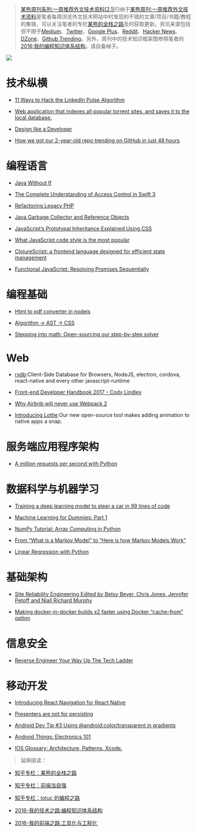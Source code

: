 ﻿> [某熊周刊系列:一周推荐外文技术资料(2.1)](https://zhuanlan.zhihu.com/p/25074913)归纳于[某熊周刊:一周推荐外文技术资料](https://github.com/wx-chevalier/Coder-Knowledge-Graph/tree/master/Weekly)是笔者每周浏览外文技术网站中时发现的不错的文章/项目/书籍/教程的集锦，可以关注笔者的专栏[某熊的全栈之路](https://zhuanlan.zhihu.com/wx-chevalier)及时获取更新。资讯来源包括但不限于[Medium](https://medium.com/)、[Twitter](https://twitter.com/)、[Google Plus](https://plus.google.com/)、[Reddit](https://www.reddit.com/)、[Hacker News](https://news.ycombinator.com/)、[DZone](https://dzone.com/)、[Github Trending](https://github.com/trending)。另外，周刊中的技术知识框架图参照笔者的[2016:我的编程知识体系结构](https://zhuanlan.zhihu.com/p/24476917?refer=wx-chevalier)。请自备梯子。

![](https://coding.net/u/hoteam/p/Cache/git/raw/master/2017/1/3/0-AgPf3NAVWqHTt9rJ.jpeg)

# 技术纵横

- [11 Ways to Hack the LinkedIn Pulse Algorithm](https://medium.com/marketing-and-entrepreneurship/11-ways-to-hack-the-linkedin-pulse-algorithm-219813bf8b7b#.fgfftwle5)

- [Web application that indexes all popular torrent sites, and saves it to the local database.](https://github.com/sergiotapia/magnetissimo)

- [Design like a Developer](https://medium.com/going-your-way-anyway/design-like-a-developer-b92f7a8f4520#.k3rkoyh0z)

- [How we got our 2-year-old repo trending on GitHub in just 48 hours](https://medium.freecodecamp.com/how-we-got-a-2-year-old-repo-trending-on-github-in-just-48-hours-12151039d78b#.hsdbrb7gs)

# 编程语言

- [Java Without If](http://ashtonkemerling.com/blog/2017/01/26/java-without-if/)

- [The Complete Understanding of Access Control in Swift 3](https://medium.com/ios-geek-community/the-complete-understanding-of-access-control-in-swift-3-c1c71f2add0b#.phrylzmee)

- [Refactoring Legacy PHP](https://icyapril.com/programming/php/2016/12/24/refactoring-legacy-php.html)

- [Java Garbage Collector and Reference Objects](https://dzone.com/articles/java-garbage-collector-and-reference-objects)

- [JavaScript’s Prototypal Inheritance Explained Using CSS](https://medium.freecodecamp.com/understanding-prototypal-inheritance-in-javascript-with-css-93b2fcda75e4#.x2xzvcemq)

- [What JavaScript code style is the most popular](https://hackernoon.com/what-javascript-code-style-is-the-most-popular-5a3f5bec1f6f#.y8fd20kk6)

- [ClojureScript: a frontend language designed for efficient state management](https://medium.com/@roman01la/clojurescript-a-frontend-language-designed-for-efficient-state-management-52f145c2fee3#.36aa6uvqm)

- [Functional JavaScript: Resolving Promises Sequentially](https://hackernoon.com/functional-javascript-resolving-promises-sequentially-7aac18c4431e#.x3cm2wnae)

# 编程基础

- [Html to pdf converter in nodejs](https://github.com/marcbachmann/node-html-pdf)

- [Algorithm → AST → CSS](https://github.com/skidding/illustrated-algorithms)

- [Stepping into math: Open-sourcing our step-by-step solver](https://blog.socratic.org/stepping-into-math-open-sourcing-our-step-by-step-solver-9b5da066ae36)

# Web

- [rxdb](https://github.com/pubkey/rxdb):Client-Side Database for Browsers, NodeJS, electron, cordova, react-native and every other javascript-runtime

- [Front-end Developer Handbook 2017 - Cody Lindley](https://frontendmasters.gitbooks.io/front-end-handbook-2017/content)

- [Why Airbnb will never use Webpack 2](https://www.reddit.com/r/javascript/comments/5rikrz/why_airbnb_will_never_use_webpack_2/)

- [Introducing Lottie](https://medium.com/airbnb-engineering/introducing-lottie-4ff4a0afac0e#.pn0sw3dkl):Our new open-source tool makes adding animation to native apps a snap.

# 服务端应用程序架构

- [A million requests per second with Python](https://medium.freecodecamp.com/million-requests-per-second-with-python-95c137af319#.2n0ono2eq)

# 数据科学与机器学习

- [Training a deep learning model to steer a car in 99 lines of code](https://hackernoon.com/training-a-deep-learning-model-to-steer-a-car-in-99-lines-of-code-ba94e0456e6a#.vcx696jjy)

- [Machine Learning for Dummies: Part 1](https://chatbotslife.com/machine-learning-for-dummies-part-1-dbaca076ec07#.9g6j0ca8p)

- [NumPy Tutorial: Array Computing in Python](https://hackernoon.com/numpy-tutorial-array-computing-in-python-fb7321f417ba#.updfgfusm)

- [From “What is a Markov Model” to “Here is how Markov Models Work”](https://hackernoon.com/from-what-is-a-markov-model-to-here-is-how-markov-models-work-1ac5f4629b71#.9mrz6lizf)

- [Linear Regression with Python](https://medium.com/@kabab/linear-regression-with-python-d4e10887ca43#.o1x6dgn5j)

# 基础架构

- [Site Reliability Engineering Edited by Betsy Beyer, Chris Jones, Jennifer Petoff and Niall Richard Murphy](https://landing.google.com/sre/book.html)

- [Making docker-in-docker builds x2 faster using Docker “cache-from” option](https://medium.com/@gajus/making-docker-in-docker-builds-x2-faster-using-docker-cache-from-option-c01febd8ef84#.wq5ws29mh)

# 信息安全

- [Reverse Engineer Your Way Up The Tech Ladder](https://hackernoon.com/reverse-engineer-your-way-up-the-tech-ladder-9a2e9bad707c#.3auiavpbq)

# 移动开发

- [Introducing React Navigation for React Native](https://reactnavigation.org/blog/2017/1/Introducing-React-Navigation)

- [Presenters are not for persisting](https://medium.com/@theMikhail/presenters-are-not-for-persisting-f537a2cc7962#.qwz4ajl8u)

- [Android Dev Tip #3 Using @android:color/transparent in gradients](https://android.jlelse.eu/android-dev-tip-3-99da754151ad#.pvn67xuwg)

- [Android Things: Electronics 101](https://medium.com/exploring-android/android-things-electronics-101-e7e5cd2f327f#.7u8wyhird)

* [IOS Glossary: Architecture, Patterns, Xcode.](https://medium.com/@tubikstudio/ios-glossary-architecture-patterns-xcode-cf61ab885d74#.jli67z4f7)

> 延伸阅读：

- [知乎专栏：某熊的全栈之路](https://zhuanlan.zhihu.com/wx-chevalier)
  >
- [知乎专栏：前端当自强](https://zhuanlan.zhihu.com/c_67532981)
  >
- [知乎专栏：lotuc 的编程之路](https://zhuanlan.zhihu.com/lotuc)
  >
- [2016-我的技术之路:编程知识体系结构](https://zhuanlan.zhihu.com/p/24476917?refer=wx-chevalier)
  >
- [2016-我的前端之路:工具化与工程化](https://zhuanlan.zhihu.com/p/24575395?refer=wx-chevalier)
